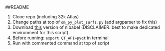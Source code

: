 ##README

1. Clone repo (including 32k Atlas)
2. Change paths at top of `om_py_plot_surfs.py` (add argparser to fix this)
3. Download [this](https://github.com/satra/nibabel/tree/enh/cifti2) version of nibabel (DISCLAIMER: best to make dedicated environment for this script)
4. Before running: `export QT_API=pyqt` in terminal
4. Run with commented command at top of script
